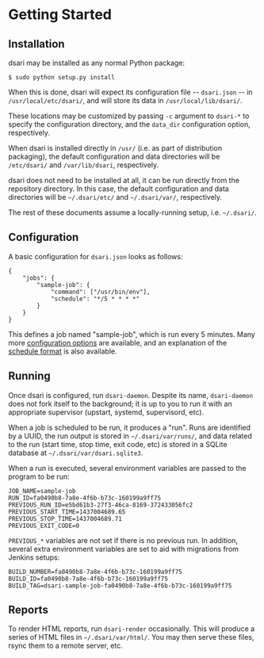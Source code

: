 # Getting Started

## Installation

dsari may be installed as any normal Python package:

```
$ sudo python setup.py install
```

When this is done, dsari will expect its configuration file -- `dsari.json` -- in `/usr/local/etc/dsari/`, and will store its data in `/usr/local/lib/dsari/`.

These locations may be customized by passing `-c` argument to `dsari-*` to specify the configuration directory, and the `data_dir` configuration option, respectively.

When dsari is installed directly in `/usr/` (i.e. as part of distribution packaging), the default configuration and data directories will be `/etc/dsari/` and `/var/lib/dsari`, respectively.

dsari does not need to be installed at all, it can be run directly from the repository directory.  In this case, the default configuration and data directories will be `~/.dsari/etc/` and `~/.dsari/var/`, respectively.

The rest of these documents assume a locally-running setup, i.e. `~/.dsari/`.

## Configuration

A basic configuration for `dsari.json` looks as follows:

```
{
    "jobs": {
        "sample-job": {
            "command": ["/usr/bin/env"],
            "schedule": "*/5 * * * *"
        }
    }
}
```

This defines a job named "sample-job", which is run every 5 minutes.  Many more [configuration options](configuration.md) are available, and an explanation of the [schedule format](scheduler.md) is also available.

## Running

Once dsari is configured, run `dsari-daemon`.  Despite its name, `dsari-daemon` does not fork itself to the background; it is up to you to run it with an appropriate supervisor (upstart, systemd, supervisord, etc).

When a job is scheduled to be run, it produces a "run".  Runs are identified by a UUID, the run output is stored in `~/.dsari/var/runs/`, and data related to the run (start time, stop time, exit code, etc) is stored in a SQLite database at `~/.dsari/var/dsari.sqlite3`.

When a run is executed, several environment variables are passed to the program to be run:

```
JOB_NAME=sample-job
RUN_ID=fa0490b8-7a8e-4f6b-b73c-160199a9ff75
PREVIOUS_RUN_ID=e5bd61b3-27f3-46ca-8169-372433056fc2
PREVIOUS_START_TIME=1437004689.65
PREVIOUS_STOP_TIME=1437004689.71
PREVIOUS_EXIT_CODE=0
```

`PREVIOUS_*` variables are not set if there is no previous run.  In addition, several extra environment variables are set to aid with migrations from Jenkins setups:

```
BUILD_NUMBER=fa0490b8-7a8e-4f6b-b73c-160199a9ff75
BUILD_ID=fa0490b8-7a8e-4f6b-b73c-160199a9ff75
BUILD_TAG=dsari-sample-job-fa0490b8-7a8e-4f6b-b73c-160199a9ff75
```

## Reports

To render HTML reports, run `dsari-render` occasionally.  This will produce a series of HTML files in `~/.dsari/var/html/`.  You may then serve these files, rsync them to a remote server, etc.
